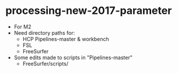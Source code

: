 # processing-new-2017-parameter

- For M2
- Need directory paths for:
    - HCP Pipelines-master & workbench
    - FSL
    - FreeSurfer
- Some edits made to scripts in "Pipelines-master"
    - FreeSurfer/scripts/
